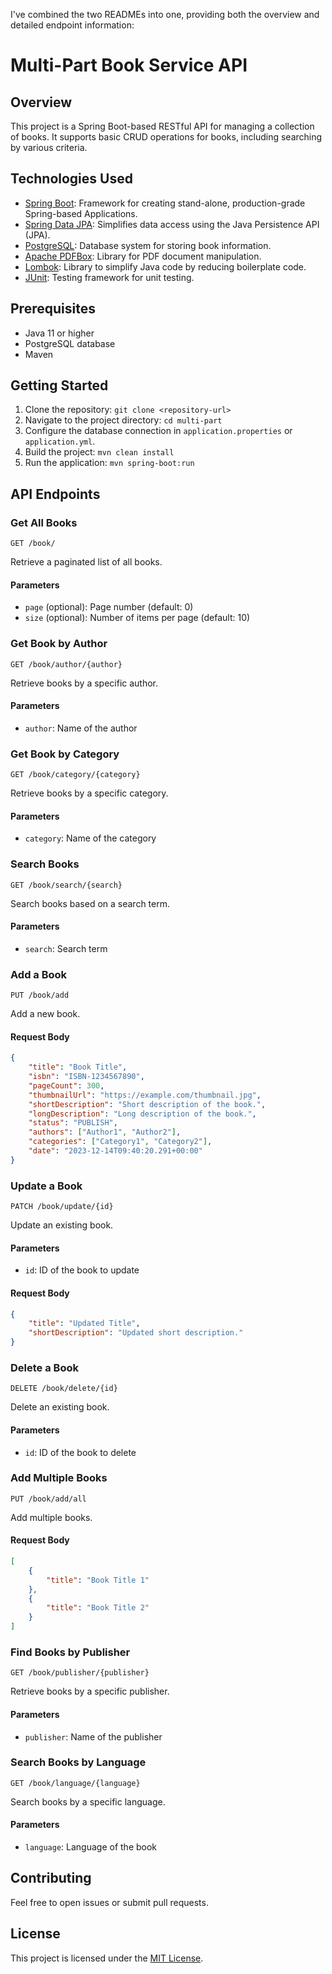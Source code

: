 I've combined the two READMEs into one, providing both the overview and detailed endpoint information:

# Multi-Part Book Service API

## Overview
This project is a Spring Boot-based RESTful API for managing a collection of books. It supports basic CRUD operations for books, including searching by various criteria.

## Technologies Used
- [Spring Boot](https://spring.io/projects/spring-boot): Framework for creating stand-alone, production-grade Spring-based Applications.
- [Spring Data JPA](https://spring.io/projects/spring-data-jpa): Simplifies data access using the Java Persistence API (JPA).
- [PostgreSQL](https://www.postgresql.org/): Database system for storing book information.
- [Apache PDFBox](https://pdfbox.apache.org/): Library for PDF document manipulation.
- [Lombok](https://projectlombok.org/): Library to simplify Java code by reducing boilerplate code.
- [JUnit](https://junit.org/junit5/): Testing framework for unit testing.

## Prerequisites
- Java 11 or higher
- PostgreSQL database
- Maven

## Getting Started
1. Clone the repository: `git clone <repository-url>`
2. Navigate to the project directory: `cd multi-part`
3. Configure the database connection in `application.properties` or `application.yml`.
4. Build the project: `mvn clean install`
5. Run the application: `mvn spring-boot:run`

## API Endpoints

### Get All Books
```http
GET /book/
```
Retrieve a paginated list of all books.

#### Parameters
- `page` (optional): Page number (default: 0)
- `size` (optional): Number of items per page (default: 10)

### Get Book by Author
```http
GET /book/author/{author}
```
Retrieve books by a specific author.

#### Parameters
- `author`: Name of the author

### Get Book by Category
```http
GET /book/category/{category}
```
Retrieve books by a specific category.

#### Parameters
- `category`: Name of the category

### Search Books
```http
GET /book/search/{search}
```
Search books based on a search term.

#### Parameters
- `search`: Search term

### Add a Book
```http
PUT /book/add
```
Add a new book.

#### Request Body
```json
{
    "title": "Book Title",
    "isbn": "ISBN-1234567890",
    "pageCount": 300,
    "thumbnailUrl": "https://example.com/thumbnail.jpg",
    "shortDescription": "Short description of the book.",
    "longDescription": "Long description of the book.",
    "status": "PUBLISH",
    "authors": ["Author1", "Author2"],
    "categories": ["Category1", "Category2"],
    "date": "2023-12-14T09:40:20.291+00:00"
}
```

### Update a Book
```http
PATCH /book/update/{id}
```
Update an existing book.

#### Parameters
- `id`: ID of the book to update

#### Request Body
```json
{
    "title": "Updated Title",
    "shortDescription": "Updated short description."
}
```

### Delete a Book
```http
DELETE /book/delete/{id}
```
Delete an existing book.

#### Parameters
- `id`: ID of the book to delete

### Add Multiple Books
```http
PUT /book/add/all
```
Add multiple books.

#### Request Body
```json
[
    {
        "title": "Book Title 1"
    },
    {
        "title": "Book Title 2"
    }
]
```

### Find Books by Publisher
```http
GET /book/publisher/{publisher}
```
Retrieve books by a specific publisher.

#### Parameters
- `publisher`: Name of the publisher

### Search Books by Language
```http
GET /book/language/{language}
```
Search books by a specific language.

#### Parameters
- `language`: Language of the book

## Contributing
Feel free to open issues or submit pull requests.

## License
This project is licensed under the [MIT License](LICENSE).
